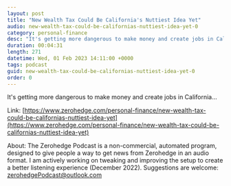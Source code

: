 ```yaml
---
layout: post
title: "New Wealth Tax Could Be California's Nuttiest Idea Yet"
audio: new-wealth-tax-could-be-californias-nuttiest-idea-yet-0
category: personal-finance
desc: "It's getting more dangerous to make money and create jobs in California..."
duration: 00:04:31
length: 271
datetime: Wed, 01 Feb 2023 14:11:00 +0000
tags: podcast
guid: new-wealth-tax-could-be-californias-nuttiest-idea-yet-0
order: 0
---
```

It's getting more dangerous to make money and create jobs in California...

Link: [https://www.zerohedge.com/personal-finance/new-wealth-tax-could-be-californias-nuttiest-idea-yet](https://www.zerohedge.com/personal-finance/new-wealth-tax-could-be-californias-nuttiest-idea-yet)

About: The Zerohedge Podcast is a non-commercial, automated program, designed to give people a way to get news from Zerohedge in an audio format.  I am actively working on tweaking and improving the setup to create a better listening experience (December 2022).  Suggestions are welcome: [zerohedgePodcast@outlook.com](mailto:zerohedgePodcast@outlook.com)